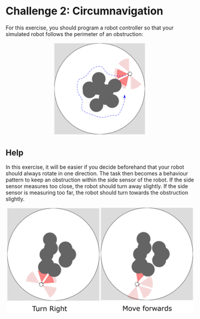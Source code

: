 # Challenge 2: Circumnavigation

For this exercise, you should program a robot controller so that your simulated robot follows the perimeter of an obstruction:

<p align="center">
<img src="https://github.com/paulodowd/SummerSchool2022/blob/main/images/p5_circumnavigation.png?raw=true" width=250>
</p>

## Help

In this exercise, it will be easier if you decide beforehand that your robot should always rotate in one direction. The task then becomes a behaviour pattern to keep an obstruction within the side sensor of the robot.  If the side sensor measures too close, the robot should turn away slightly.  If the side sensor is measuring too far, the robot should turn towards the obstruction slightly.

<p align="center">
  <img src="https://github.com/paulodowd/SummerSchool2022/blob/main/images/p5_c2_help.png?raw=true" width=500>
</p>
